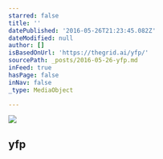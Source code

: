 ```yaml
---
starred: false
title: ''
datePublished: '2016-05-26T21:23:45.082Z'
dateModified: null
author: []
isBasedOnUrl: 'https://thegrid.ai/yfp/'
sourcePath: _posts/2016-05-26-yfp.md
inFeed: true
hasPage: false
inNav: false
_type: MediaObject

---
```

![](https://the-grid-user-content.s3-us-west-2.amazonaws.com/d168d794-c5fe-40b0-b935-a02217c57f0b.jpg)

<article style=""><h1>yfp</h1></article>